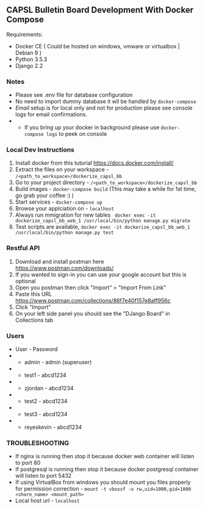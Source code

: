 ## CAPSL Bulletin Board Development With Docker Compose

Requirements:

- Docker CE ( Could be hosted on windows, vmware or virtualbox | Debian 9 )
- Python 3.5.3
- Django 2.2

### Notes

- Please see .env file for database configuration
- No need to import dummy database it wll be handled by `docker-compose`
- *Email* setup is for local only and not for production please see console logs for email confirmations.
- - If you bring up your docker in background please use `docker-compose logs` to peek on console


### Local Dev Instructions

1. Install docker from this tutorial https://docs.docker.com/install/
1. Extract the files on your workspace - `/<path_to_workspace>/dockerize_capsl_bb`
1. Go to your project directory - `/<path_to_workspace>/dockerize_capsl_bb`
1. Build images - `docker-compose build` (This may take a while for 1st time, go grab your coffee :) )
1. Start services - `docker-compose up`
1. Browse your applciation on - `localhost`
1. Always run mmigration for new tables ` docker exec -it dockerize_capsl_bb_web_1 /usr/local/bin/python manage.py migrate`
1. Test scripts are available, `docker exec -it dockerize_capsl_bb_web_1 /usr/local/bin/python manage.py test`

### Restful API
1. Download and install postman here https://www.postman.com/downloads/
1. If you wanted to sign-in you can use your google account but this is optional
1. Open you postman then click "Import" > "Import From Link"
1. Paste this URL https://www.postman.com/collections/86f7e40f157e8aff956c
1. Click "Import"
1. On your left side panel you should see the "DJango Board" in Collections tab


### Users

* User - Password
* * admin - admin (superuser)
* * test1 - abcd1234
* * zjordan - abcd1234
* * test2 - abcd1234
* * test3 - abcd1234
* * reyeskevin - abcd1234


### TROUBLESHOOTING

- If nginx is running then stop it because docker web container will listen to port 80
- If postgresql is running then stop it because docker postgresql container will listen to port 5432
- If using VirtualBox from windows you should mount you files properly for permission correction - `mount -t vboxsf -o rw,uid=1000,gid=1000 <share_name> <mount_path>`
- Local host url - `localhost`
